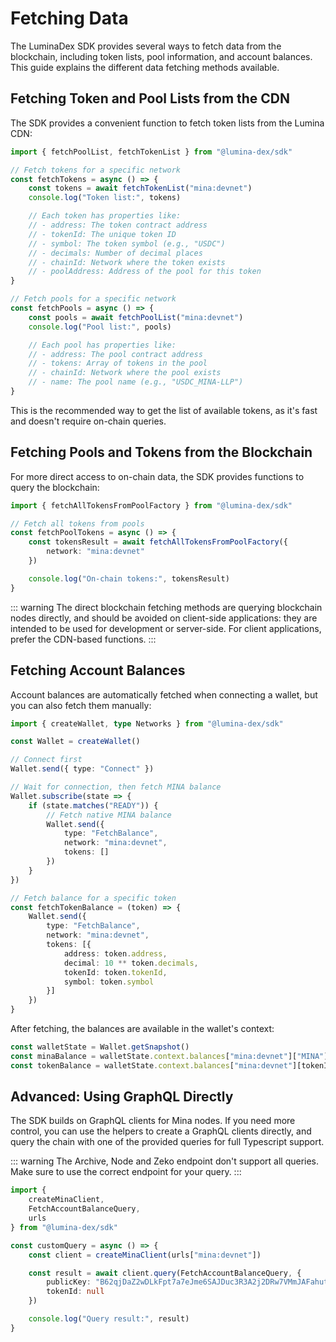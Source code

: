 # Fetching Data

The LuminaDex SDK provides several ways to fetch data from the blockchain, including token lists, pool information, and account balances. This guide explains the different data fetching methods available.

## Fetching Token and Pool Lists from the CDN

The SDK provides a convenient function to fetch token lists from the Lumina CDN:

```ts
import { fetchPoolList, fetchTokenList } from "@lumina-dex/sdk"

// Fetch tokens for a specific network
const fetchTokens = async () => {
	const tokens = await fetchTokenList("mina:devnet")
	console.log("Token list:", tokens)

	// Each token has properties like:
	// - address: The token contract address
	// - tokenId: The unique token ID
	// - symbol: The token symbol (e.g., "USDC")
	// - decimals: Number of decimal places
	// - chainId: Network where the token exists
	// - poolAddress: Address of the pool for this token
}

// Fetch pools for a specific network
const fetchPools = async () => {
	const pools = await fetchPoolList("mina:devnet")
	console.log("Pool list:", pools)

	// Each pool has properties like:
	// - address: The pool contract address
	// - tokens: Array of tokens in the pool
	// - chainId: Network where the pool exists
	// - name: The pool name (e.g., "USDC_MINA-LLP")
}
```

This is the recommended way to get the list of available tokens, as it's fast and doesn't require on-chain queries.

## Fetching Pools and Tokens from the Blockchain

For more direct access to on-chain data, the SDK provides functions to query the blockchain:

```ts
import { fetchAllTokensFromPoolFactory } from "@lumina-dex/sdk"

// Fetch all tokens from pools
const fetchPoolTokens = async () => {
	const tokensResult = await fetchAllTokensFromPoolFactory({
		network: "mina:devnet"
	})

	console.log("On-chain tokens:", tokensResult)
}
```

::: warning
The direct blockchain fetching methods are querying blockchain nodes directly, and should be avoided on client-side applications: they are intended to be used for development or server-side. For client applications, prefer the CDN-based functions.
:::

## Fetching Account Balances

Account balances are automatically fetched when connecting a wallet, but you can also fetch them manually:

```ts
import { createWallet, type Networks } from "@lumina-dex/sdk"

const Wallet = createWallet()

// Connect first
Wallet.send({ type: "Connect" })

// Wait for connection, then fetch MINA balance
Wallet.subscribe(state => {
	if (state.matches("READY")) {
		// Fetch native MINA balance
		Wallet.send({
			type: "FetchBalance",
			network: "mina:devnet",
			tokens: []
		})
	}
})

// Fetch balance for a specific token
const fetchTokenBalance = (token) => {
	Wallet.send({
		type: "FetchBalance",
		network: "mina:devnet",
		tokens: [{
			address: token.address,
			decimal: 10 ** token.decimals,
			tokenId: token.tokenId,
			symbol: token.symbol
		}]
	})
}
```

After fetching, the balances are available in the wallet's context:

```ts
const walletState = Wallet.getSnapshot()
const minaBalance = walletState.context.balances["mina:devnet"]["MINA"]
const tokenBalance = walletState.context.balances["mina:devnet"][tokenId]
```

## Advanced: Using GraphQL Directly

The SDK builds on GraphQL clients for Mina nodes. If you need more control, you can use the helpers to create a GraphQL clients directly, and query the chain with one of the provided queries for full Typescript support.

::: warning
The Archive, Node and Zeko endpoint don't support all queries. Make sure to use the correct endpoint for your query.
:::

```ts
import {
	createMinaClient,
	FetchAccountBalanceQuery,
	urls
} from "@lumina-dex/sdk"

const customQuery = async () => {
	const client = createMinaClient(urls["mina:devnet"])

	const result = await client.query(FetchAccountBalanceQuery, {
		publicKey: "B62qjDaZ2wDLkFpt7a7eJme6SAJDuc3R3A2j2DRw7VMmJAFahut7e8w",
		tokenId: null
	})

	console.log("Query result:", result)
}
```
